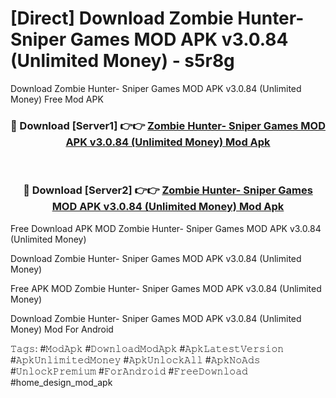 # [Direct] Download Zombie Hunter- Sniper Games MOD APK v3.0.84 (Unlimited Money) - s5r8g
Download Zombie Hunter- Sniper Games MOD APK v3.0.84 (Unlimited Money) Free Mod APK

<div align="center">
<h3>🔴 Download [Server1] 👉👉 <a href="https://apk-comot.site?title=Zombie_Hunter-_Sniper_Games_MOD_APK_v3.0.84_(Unlimited_Money)">Zombie Hunter- Sniper Games MOD APK v3.0.84 (Unlimited Money) Mod Apk</a></h3><br>

<h3>🔴 Download [Server2] 👉👉 <a href="https://apk-comot.site?title=Zombie_Hunter-_Sniper_Games_MOD_APK_v3.0.84_(Unlimited_Money)">Zombie Hunter- Sniper Games MOD APK v3.0.84 (Unlimited Money) Mod Apk</a></h3>
</div>


Free Download APK MOD Zombie Hunter- Sniper Games MOD APK v3.0.84 (Unlimited Money)

Download Zombie Hunter- Sniper Games MOD APK v3.0.84 (Unlimited Money) 

Free APK MOD Zombie Hunter- Sniper Games MOD APK v3.0.84 (Unlimited Money) 

Download Zombie Hunter- Sniper Games MOD APK v3.0.84 (Unlimited Money) Mod For Android

𝚃𝚊𝚐𝚜: #𝙼𝚘𝚍𝙰𝚙𝚔 #𝙳𝚘𝚠𝚗𝚕𝚘𝚊𝚍𝙼𝚘𝚍𝙰𝚙𝚔 #𝙰𝚙𝚔𝙻𝚊𝚝𝚎𝚜𝚝𝚅𝚎𝚛𝚜𝚒𝚘𝚗 #𝙰𝚙𝚔𝚄𝚗𝚕𝚒𝚖𝚒𝚝𝚎𝚍𝙼𝚘𝚗𝚎𝚢 #𝙰𝚙𝚔𝚄𝚗𝚕𝚘𝚌𝚔𝙰𝚕𝚕 #𝙰𝚙𝚔𝙽𝚘𝙰𝚍𝚜 #𝚄𝚗𝚕𝚘𝚌𝚔𝙿𝚛𝚎𝚖𝚒𝚞𝚖 #𝙵𝚘𝚛𝙰𝚗𝚍𝚛𝚘𝚒𝚍 #𝙵𝚛𝚎𝚎𝙳𝚘𝚠𝚗𝚕𝚘𝚊𝚍 #home_design_mod_apk